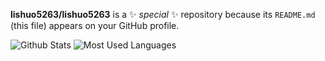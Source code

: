 
**lishuo5263/lishuo5263** is a ✨ _special_ ✨ repository because its `README.md` (this file) appears on your GitHub profile.


![Github Stats](https://github-readme-stats.vercel.app/api?username=lishuo5263&show_icons=true&theme=dark&count_private=true)
![Most Used Languages](https://github-readme-stats.vercel.app/api/top-langs/?username=lishuo5263&theme=dark&layout=compact)
